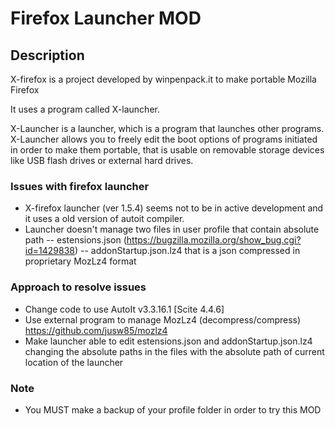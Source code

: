 # Firefox Launcher MOD

## Description

X-firefox is a project developed by winpenpack.it to make portable Mozilla Firefox

It uses a program called X-launcher.

X-Launcher is a launcher, which is a program that launches other programs. 
X-Launcher allows you to freely edit the boot options of programs initiated in order to make them portable,
that is usable on removable storage devices like USB flash drives or external hard drives.


### Issues with firefox launcher

- X-firefox launcher (ver 1.5.4) seems not to be in active development and it uses a old version of autoit compiler.
- Launcher doesn't manage two files in user profile that contain absolute path 
  -- estensions.json (https://bugzilla.mozilla.org/show_bug.cgi?id=1429838)
  -- addonStartup.json.lz4 that is a json compressed in proprietary MozLz4 format

### Approach to resolve issues
- Change code to use AutoIt v3.3.16.1 [Scite 4.4.6]
- Use external program to manage MozLz4 (decompress/compress) https://github.com/jusw85/mozlz4
- Make launcher able to edit estensions.json and addonStartup.json.lz4 changing the absolute paths in the files with the absolute path of current location of the launcher


### Note

- You MUST make a backup of your profile folder in order to try this MOD

